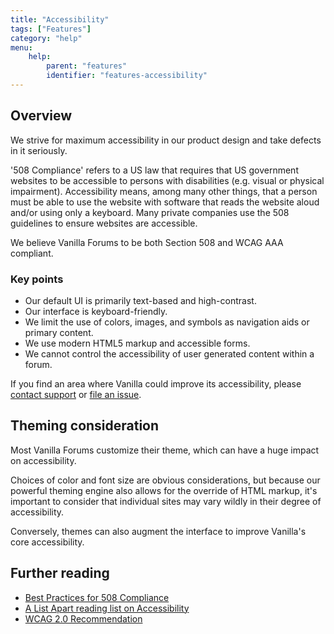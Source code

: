 ```yaml
---
title: "Accessibility"
tags: ["Features"]
category: "help"
menu:
    help:
        parent: "features"
        identifier: "features-accessibility"
---
```


## Overview

We strive for maximum accessibility in our product design and take defects in it seriously.

'508 Compliance' refers to a US law that requires that US government websites to be accessible to persons with disabilities (e.g. visual or physical impairment).   Accessibility means, among many other things, that a person must be able to use the website with software that reads the website aloud and/or using only a keyboard. Many private companies use the 508 guidelines to ensure websites are accessible. 

We believe Vanilla Forums to be both Section 508 and WCAG AAA compliant. 

### Key points

* Our default UI is primarily text-based and high-contrast.
* Our interface is keyboard-friendly.
* We limit the use of colors, images, and symbols as navigation aids or primary content.
* We use modern HTML5 markup and accessible forms.
* We cannot control the accessibility of user generated content within a forum.

If you find an area where Vanilla could improve its accessibility, please [contact support](mailto:support@vanillaforums.com) or [file an issue](http://github.com/vanilla/vanilla/issues).

## Theming consideration

Most Vanilla Forums customize their theme, which can have a huge impact on accessibility. 

Choices of color and font size are obvious considerations, but because our powerful theming engine also allows for the override of HTML markup, it's important to consider that individual sites may vary wildly in their degree of accessibility.

Conversely, themes can also augment the interface to improve Vanilla's core accessibility.

## Further reading

* [Best Practices for 508 Compliance](http://www.508checker.com/best-practices)
* [A List Apart reading list on Accessibility](http://alistapart.com/topic/accessibility)
* [WCAG 2.0 Recommendation](https://www.w3.org/TR/WCAG20)
